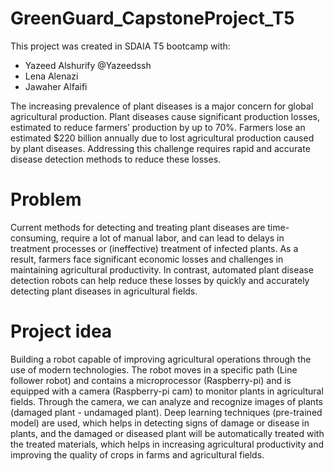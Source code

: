 # GreenGuard_CapstoneProject_T5
This project was created in SDAIA T5 bootcamp with:

- Yazeed Alshurify @Yazeedssh
- Lena Alenazi
- Jawaher Alfaifi

The increasing prevalence of plant diseases is a major concern for global agricultural production. Plant diseases cause significant production losses, estimated to reduce farmers’ production by up to 70%. Farmers lose an estimated $220 billion annually due to lost agricultural production caused by plant diseases. Addressing this challenge requires rapid and accurate disease detection methods to reduce these losses.

# Problem
Current methods for detecting and treating plant diseases are time-consuming, require a lot of manual labor, and can lead to delays in treatment processes or (ineffective) treatment of infected plants. As a result, farmers face significant economic losses and challenges in maintaining agricultural productivity. In contrast, automated plant disease detection robots can help reduce these losses by quickly and accurately detecting plant diseases in agricultural fields.

# Project idea
Building a robot capable of improving agricultural operations through the use of modern technologies. The robot moves in a specific path (Line follower robot) and contains a microprocessor (Raspberry-pi) and is equipped with a camera (Raspberry-pi cam) to monitor plants in agricultural fields. Through the camera, we can analyze and recognize images of plants (damaged plant - undamaged plant). Deep learning techniques (pre-trained model) are used, which helps in detecting signs of damage or disease in plants, and the damaged or diseased plant will be automatically treated with the treated materials, which helps in increasing agricultural productivity and improving the quality of crops in farms and agricultural fields.

